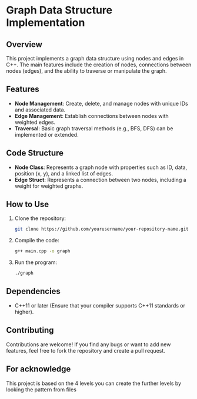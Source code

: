 # Graph Data Structure Implementation

## Overview
This project implements a graph data structure using nodes and edges in C++. The main features include the creation of nodes, connections between nodes (edges), and the ability to traverse or manipulate the graph.

## Features
- **Node Management**: Create, delete, and manage nodes with unique IDs and associated data.
- **Edge Management**: Establish connections between nodes with weighted edges.
- **Traversal**: Basic graph traversal methods (e.g., BFS, DFS) can be implemented or extended.

## Code Structure
- **Node Class**: Represents a graph node with properties such as ID, data, position (x, y), and a linked list of edges.
- **Edge Struct**: Represents a connection between two nodes, including a weight for weighted graphs.

## How to Use
1. Clone the repository:
    ```sh
    git clone https://github.com/yourusername/your-repository-name.git
    ```
2. Compile the code:
    ```sh
    g++ main.cpp -o graph
    ```
3. Run the program:
    ```sh
    ./graph
    ```

## Dependencies
- C++11 or later (Ensure that your compiler supports C++11 standards or higher).

## Contributing
Contributions are welcome! If you find any bugs or want to add new features, feel free to fork the repository and create a pull request.
## For acknowledge 
This project is based on the 4 levels you can create the further levels by looking the pattern from files 
